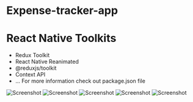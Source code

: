 # Expense-tracker-app


# React Native Toolkits
- Redux Toolkit
- React Native Reanimated
- @reduxjs/toolkit
- Context API
- ... For more information check out package.json file


![Screenshot](./screenshot1.png) 
![Screenshot](./screenshot2.png)
![Screenshot](./screenshot3.png)
![Screenshot](./screenshot4.png)
![Screenshot](./screenshot5.png)